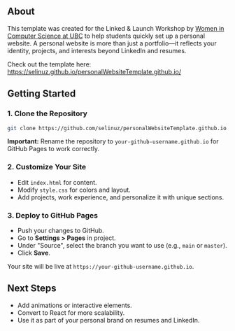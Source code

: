 ## About

This template was created for the Linked & Launch Workshop by [Women in Computer Science at UBC](https://ubcwics.com) to help students quickly set up a personal website. A personal website is more than just a portfolio—it reflects your identity, projects, and interests beyond LinkedIn and resumes.

Check out the template here: https://selinuz.github.io/personalWebsiteTemplate.github.io/

## Getting Started

### 1. Clone the Repository

```bash
git clone https://github.com/selinuz/personalWebsiteTemplate.github.io.git
```

**Important:** Rename the repository to `your-github-username.github.io` for GitHub Pages to work correctly.

### 2. Customize Your Site

- Edit `index.html` for content.
- Modify `style.css` for colors and layout.
- Add projects, work experience, and personalize it with unique sections.

### 3. Deploy to GitHub Pages

- Push your changes to GitHub.
- Go to **Settings > Pages** in project.
- Under "Source", select the branch you want to use (e.g., `main` or `master`).
- Click **Save**.

Your site will be live at `https://your-github-username.github.io`.

## Next Steps

- Add animations or interactive elements.
- Convert to React for more scalability.
- Use it as part of your personal brand on resumes and LinkedIn.
